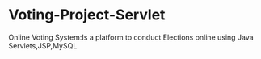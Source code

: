 # Voting-Project-Servlet
Online Voting System:Is a platform to conduct Elections online using Java Servlets,JSP,MySQL.
